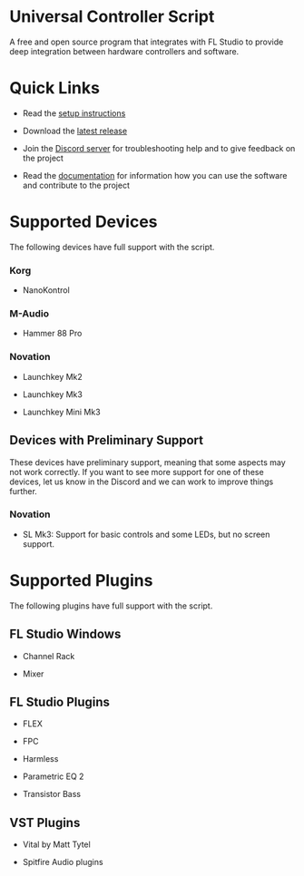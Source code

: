 # Universal Controller Script

A free and open source program that integrates with FL Studio to provide deep
integration between hardware controllers and software.

# Quick Links

* Read the [setup instructions](docs/setup.md)

* Download the
  [latest release](https://github.com/MiguelGuthridge/Universal-Controller-Script/releases)

* Join the [Discord server](https://discord.gg/6vpfJUF) for troubleshooting
  help and to give feedback on the project

* Read the [documentation](docs/README.md) for information how you can use the
  software and contribute to the project

# Supported Devices

The following devices have full support with the script.

### Korg

* NanoKontrol

### M-Audio

* Hammer 88 Pro

### Novation

* Launchkey Mk2

* Launchkey Mk3

* Launchkey Mini Mk3

## Devices with Preliminary Support

These devices have preliminary support, meaning that some aspects may not work
correctly. If you want to see more support for one of these devices, let us
know in the Discord and we can work to improve things further.

### Novation

* SL Mk3: Support for basic controls and some LEDs, but no screen support.

# Supported Plugins

The following plugins have full support with the script.

## FL Studio Windows
* Channel Rack

* Mixer

## FL Studio Plugins
* FLEX

* FPC

* Harmless

* Parametric EQ 2

* Transistor Bass

## VST Plugins
* Vital by Matt Tytel

* Spitfire Audio plugins
